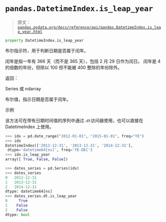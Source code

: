 # `pandas.DatetimeIndex.is_leap_year`

> 原文：[`pandas.pydata.org/docs/reference/api/pandas.DatetimeIndex.is_leap_year.html`](https://pandas.pydata.org/docs/reference/api/pandas.DatetimeIndex.is_leap_year.html)

```py
property DatetimeIndex.is_leap_year
```

布尔指示符，用于判断日期是否属于闰年。

闰年是指一年有 366 天（而不是 365 天），包括 2 月 29 日作为闰日。 闰年是 4 的倍数的年份，但除以 100 但不能被 400 整除的年份除外。

返回：

Series 或 ndarray

布尔值，指示日期是否属于闰年。

示例

该方法可在带有日期时间值的序列中通过`.dt`访问器使用，也可以直接在 DatetimeIndex 上使用。

```py
>>> idx = pd.date_range("2012-01-01", "2015-01-01", freq="YE")
>>> idx
DatetimeIndex(['2012-12-31', '2013-12-31', '2014-12-31'],
 dtype='datetime64[ns]', freq='YE-DEC')
>>> idx.is_leap_year
array([ True, False, False]) 
```

```py
>>> dates_series = pd.Series(idx)
>>> dates_series
0   2012-12-31
1   2013-12-31
2   2014-12-31
dtype: datetime64[ns]
>>> dates_series.dt.is_leap_year
0     True
1    False
2    False
dtype: bool 
```
